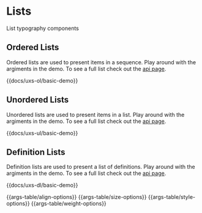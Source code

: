 # Lists

List typography components

## Ordered Lists

Ordered lists are used to present items in a sequence. Play around with the argiments in the demo. To see a full list check out the [api page](../api/components/uxs-ol).

{{docs/uxs-ol/basic-demo}}

## Unordered Lists

Unordered lists are used to present items in a list. Play around with the argiments in the demo. To see a full list check out the [api page](../api/components/uxs-ul).

{{docs/uxs-ul/basic-demo}}

## Definition Lists

Definition lists are used to present a list of definitions. Play around with the argiments in the demo. To see a full list check out the [api page](../api/components/uxs-dl).

{{docs/uxs-dl/basic-demo}}

{{args-table/align-options}}
{{args-table/size-options}}
{{args-table/style-options}}
{{args-table/weight-options}}
